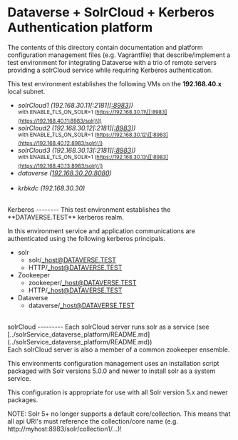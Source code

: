 Dataverse + SolrCloud + Kerberos Authentication platform
================================================================

The contents of this directory contain documentation and platform configuration management files 
(e.g. Vagrantfile) that describe/implement a test environment for integrating Dataverse with a 
trio of remote servers providing a solrCloud service while requiring Kerberos authentication. 

This test environment establishes the following VMs on the **192.168.40.x** local subnet.<br>

+ *solrCloud1 (192.168.30.11\[:2181\]\[[:8983](http://192.168.40.11:8983/solr)\])*<BR>
  <sup>with ENABLE_TLS_ON_SOLR=1 (https://192.168.30.11\[[:8983](https://192.168.40.11:8983/solr)\])</sup>
+ *solrCloud2 (192.168.30.12\[:2181\]\[[:8983](http://192.168.40.12:8983/solr)\])*<BR>
  <sup>with ENABLE_TLS_ON_SOLR=1 (https://192.168.30.12\[[:8983](https://192.168.40.12:8983/solr)\])</sup>
+ *solrCloud3 (192.168.30.13\[:2181\]\[[:8983](http://192.168.40.13:8983/solr)\])*<BR>
  <sup>with ENABLE_TLS_ON_SOLR=1 (https://192.168.30.13\[[:8983](https://192.168.40.13:8983/solr)\])</sup>
+ *dataverse ([192.168.30.20:8080](http://192.168.40.20:8080))*<BR><BR>
+ *krbkdc (192.168.30.30)*

<BR>
Kerberos
--------
This test environment establishes the **DATAVERSE.TEST** kerberos realm.

In this environment service and application communications are authenticated using the following 
kerberos principals.

+ solr
    + solr/_host@DATAVERSE.TEST
    + HTTP/_host@DATAVERSE.TEST
+ Zookeeper
    + zookeeper/_host@DATAVERSE.TEST
    + HTTP/_host@DATAVERSE.TEST
+ Dataverse
    + dataverse/_host@DATAVERSE.TEST

<BR>
solrCloud
---------
Each solrCloud server runs solr as a service (see [../solrService_dataverse_platform/README.md](../solrService_dataverse_platform/README.md)) 
<BR>Each solrCloud server is also a member of a common zookeeper ensemble.

This environments configuration management uses an installation script packaged with Solr versions 
5.0.0 and newer to install solr as a system service.

This configuration is appropriate for use with all Solr version 5.x and newer packages.

NOTE: Solr 5+ no longer supports a default core/collection. This means that all api URI's must 
reference the collection/core name (e.g. http://myhost:8983/solr/collection1/...)!
